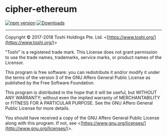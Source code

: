 cipher-ethereum
===============

[![npm version](https://badge.fury.io/js/cipher-ethereum.svg)](https://www.npmjs.com/package/cipher-ethereum)
[![Downloads](https://img.shields.io/npm/dm/cipher-ethereum.svg)](https://www.npmjs.com/package/cipher-ethereum)

- - -

Copyright &copy; 2017-2018 Toshi Holdings Pte. Ltd. &lt;[https://www.toshi.org/](https://www.toshi.org/)&gt;

"Toshi" is a registered trade mark. This License does not grant
permission to use the trade names, trademarks, service marks, or
product names of the Licensor.

This program is free software: you can redistribute it and/or modify
it under the terms of the version 3 of the GNU Affero General Public License
as published by the Free Software Foundation.

This program is distributed in the hope that it will be useful,
but WITHOUT ANY WARRANTY; without even the implied warranty of
MERCHANTABILITY or FITNESS FOR A PARTICULAR PURPOSE. See the
GNU Affero General Public License for more details.

You should have received a copy of the GNU Affero General Public License
along with this program. If not, see &lt;[https://www.gnu.org/licenses/](http://www.gnu.org/licenses/)&gt;.

